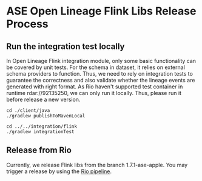 # ASE Open Lineage Flink Libs Release Process

## Run the integration test locally

In Open Lineage Flink integration module, only some basic functionality can be covered by unit tests.
For the schema in dataset, it relies on external schema providers to function. Thus, we need to rely
on integration tests to guarantee the correctness and also validate whether the lineage events
are generated with right format. As Rio haven't supported test container in runtime rdar://92135250, 
we can only run it locally. Thus, please run it before release a new version.

```
cd ./client/java
./gradlew publishToMavenLocal

cd ../../integration/flink
./gradlew integrationTest
```

## Release from Rio
Currently, we release Flink libs from the branch 1.7.1-ase-apple. You may trigger a release by 
using the [Rio pipeline](https://rio.apple.com/projects/pie-ipr-lf-openlineage/pipeline-specs/pie-ipr-lf-openlineage-openlineage-1.7-ase-flink-publish).
